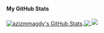 #### My GitHub Stats

<a href="https://azizmmagdy.medium.com/">
  <img align="center" src="https://github-readme-stats.vercel.app/api?username=azizmmagdy&show_icons=true&line_height=33&count_private=true&theme=dark" alt="azizmmagdy's GitHub Stats" />
</a>

<a href="https://azizmmagdy.medium.com/">
  <img align="center" src="https://github-readme-stats.vercel.app/api/top-langs/?username=azizmmagdy&&hide=cmake&langs_count=4&line_height=35&theme=dark" />
</a>

<a href="https://azizmmagdy.medium.com/">
  <img src="https://github-readme-streak-stats.herokuapp.com/?user=azizmmagdy&theme=dark" />
</a>
